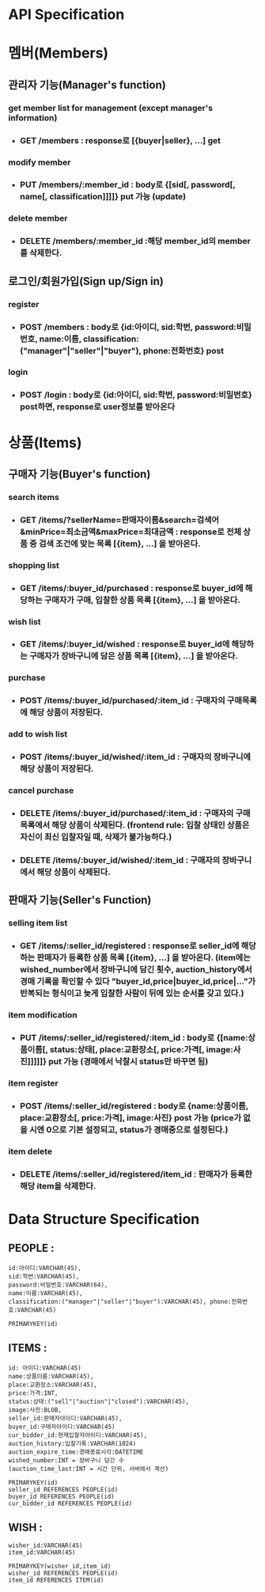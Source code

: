 # API Specification

# 멤버(Members)
## 관리자 기능(Manager's function)
### get member list for management (except manager's information)
- ### GET /members : response로 [{buyer|seller}, ...] get
### modify member
- ### PUT /members/:member_id : body로 {[sid[, password[, name[, classification]]]]} put 가능 (update)
### delete member
- ### DELETE /members/:member_id :해당 member_id의 member를 삭제한다. 
## 로그인/회원가입(Sign up/Sign in)
### register
- ### POST /members : body로 {id:아이디, sid:학번, password:비밀번호, name:이름, classification:("manager"|"seller"|"buyer"), phone:전화번호} post
### login
- ### POST /login : body로 {id:아이디, sid:학번, password:비밀번호} post하면, response로 user정보를 받아온다

# 상품(Items)
## 구매자 기능(Buyer's function)
### search items
- ### GET /items/?sellerName=판매자이름&search=검색어&minPrice=최소금액&maxPrice=최대금액 : response로 전체 상품 중 검색 조건에 맞는 목록 [{item}, ...] 을 받아온다.
### shopping list
- ### GET /items/:buyer_id/purchased : response로 buyer_id에 해당하는 구매자가 구매, 입찰한 상품 목록 [{item}, ...] 을 받아온다.
### wish list
- ### GET /items/:buyer_id/wished : response로 buyer_id에 해당하는 구매자가 장바구니에 담은 상품 목록 [{item}, ...] 을 받아온다.
### purchase
- ### POST /items/:buyer_id/purchased/:item_id : 구매자의 구매목록에 해당 상품이 저장된다.
### add to wish list
- ### POST /items/:buyer_id/wished/:item_id : 구매자의 장바구니에 해당 상품이 저장된다.
### cancel purchase
- ### DELETE /items/:buyer_id/purchased/:item_id : 구매자의 구매목록에서 해당 상품이 삭제된다. (frontend rule: 입찰 상태인 상품은 자신이 최신 입찰자일 때, 삭제가 불가능하다.)
- ### DELETE /items/:buyer_id/wished/:item_id : 구매자의 장바구니에서 해당 상품이 삭제된다.

## 판매자 기능(Seller's Function)
### selling item list
- ### GET /items/:seller_id/registered : response로 seller_id에 해당하는 판매자가 등록한 상품 목록 [{item}, ...] 을 받아온다. (item에는 wished_number에서 장바구니에 담긴 횟수, auction_history에서 경매 기록을 확인할 수 있다 "buyer_id,price|buyer_id,price|..."가 반복되는 형식이고 늦게 입찰한 사람이 뒤에 있는 순서를 갖고 있다.)
### item modification
- ### PUT /items/:seller_id/registered/:item_id : body로 {[name:상품이름[, status:상태[, place:교환장소[, price:가격[, image:사진]]]]]} put 가능 (경매에서 낙찰시 status만 바꾸면 됨)
### item register
- ### POST /items/:seller_id/registered : body로 {name:상품이름, place:교환장소[, price:가격], image:사진} post 가능 (price가 없을 시엔 0으로 기본 설정되고, status가 경매중으로 설정된다.)
### item delete
- ### DELETE /items/:seller_id/registered/item_id : 판매자가 등록한 해당 item을 삭제한다. 

# Data Structure Specification

## PEOPLE : 
    id:아이디:VARCHAR(45), 
    sid:학번:VARCHAR(45), 
    password:비밀번호:VARCHAR(64), 
    name:이름:VARCHAR(45), 
    classification:("manager"|"seller"|"buyer"):VARCHAR(45), phone:전화번호:VARCHAR(45)

    PRIMARYKEY(id)

## ITEMS : 
    id: 아이디:VARCHAR(45)
    name:상품이름:VARCHAR(45), 
    place:교환장소:VARCHAR(45), 
    price:가격:INT, 
    status:상태:("sell"|"auction"|"closed"):VARCHAR(45),
    image:사진:BLOB,
    seller_id:판매자아이디:VARCHAR(45),
    buyer_id:구매자아이디:VARCHAR(45)
    cur_bidder_id:현재입찰자아이디:VARCHAR(45),
    auction_history:입찰기록:VARCHAR(1024)
    auction_expire_time:경매종료시각:DATETIME
    wished_number:INT = 장바구니 담긴 수
    (auction_time_last:INT = 시간 단위, 서버에서 계산)

    PRIMARYKEY(id)
    seller_id REFERENCES PEOPLE(id)
    buyer_id REFERENCES PEOPLE(id)
    cur_bidder_id REFERENCES PEOPLE(id)

## WISH :
    wisher_id:VARCHAR(45)
    item_id:VARCHAR(45)

    PRIMARYKEY(wisher_id,item_id)
    wisher_id REFERENCES PEOPLE(id)
    item_id REFERENCES ITEM(id)
    